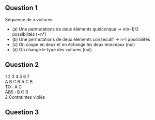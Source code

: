 ## Question 1
Séquence de n voitures
- (a) Une permutations de deux éléments quelconque -> n(n-1)/2 possibilités (~n²)
- (b) Une permutations de deux éléments consecutif -> n-1 possibilités
- (c) On coupe en deux et on échange les deux morceaux (nul)
- (d) On change le type des voitures (nul)

## Question 2
1 2 3 4 5 6 7  
A B C B A C B  
TO : A C  
ABS : B C B  
2 Contraintes violés

## Question 3
